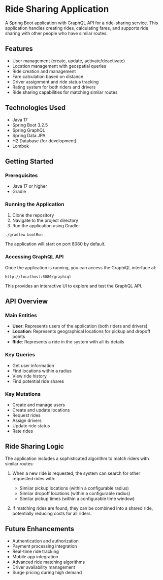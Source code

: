 # Ride Sharing Application

A Spring Boot application with GraphQL API for a ride-sharing service. This application handles creating rides, calculating fares, and supports ride sharing with other people who have similar routes.

## Features

- User management (create, update, activate/deactivate)
- Location management with geospatial queries
- Ride creation and management
- Fare calculation based on distance
- Driver assignment and ride status tracking
- Rating system for both riders and drivers
- Ride sharing capabilities for matching similar routes

## Technologies Used

- Java 17
- Spring Boot 3.2.5
- Spring GraphQL
- Spring Data JPA
- H2 Database (for development)
- Lombok

## Getting Started

### Prerequisites

- Java 17 or higher
- Gradle

### Running the Application

1. Clone the repository
2. Navigate to the project directory
3. Run the application using Gradle:

```bash
./gradlew bootRun
```

The application will start on port 8080 by default.

### Accessing GraphQL API

Once the application is running, you can access the GraphiQL interface at:

```
http://localhost:8080/graphiql
```

This provides an interactive UI to explore and test the GraphQL API.

## API Overview

### Main Entities

- **User**: Represents users of the application (both riders and drivers)
- **Location**: Represents geographical locations for pickup and dropoff points
- **Ride**: Represents a ride in the system with all its details

### Key Queries

- Get user information
- Find locations within a radius
- View ride history
- Find potential ride shares

### Key Mutations

- Create and manage users
- Create and update locations
- Request rides
- Assign drivers
- Update ride status
- Rate rides

## Ride Sharing Logic

The application includes a sophisticated algorithm to match riders with similar routes:

1. When a new ride is requested, the system can search for other requested rides with:
   - Similar pickup locations (within a configurable radius)
   - Similar dropoff locations (within a configurable radius)
   - Similar pickup times (within a configurable time window)

2. If matching rides are found, they can be combined into a shared ride, potentially reducing costs for all riders.

## Future Enhancements

- Authentication and authorization
- Payment processing integration
- Real-time ride tracking
- Mobile app integration
- Advanced ride matching algorithms
- Driver availability management
- Surge pricing during high demand

